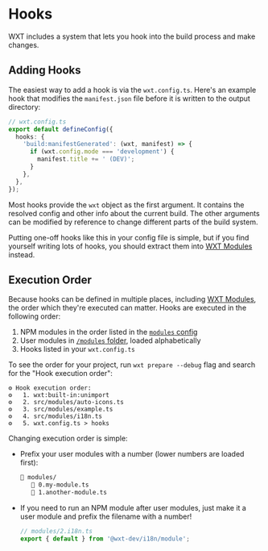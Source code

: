 # Hooks

WXT includes a system that lets you hook into the build process and make changes.

## Adding Hooks

The easiest way to add a hook is via the `wxt.config.ts`. Here's an example hook that modifies the `manifest.json` file before it is written to the output directory:

```ts
// wxt.config.ts
export default defineConfig({
  hooks: {
    'build:manifestGenerated': (wxt, manifest) => {
      if (wxt.config.mode === 'development') {
        manifest.title += ' (DEV)';
      }
    },
  },
});
```

Most hooks provide the `wxt` object as the first argument. It contains the resolved config and other info about the current build. The other arguments can be modified by reference to change different parts of the build system.

Putting one-off hooks like this in your config file is simple, but if you find yourself writing lots of hooks, you should extract them into [WXT Modules](/guide/essentials/wxt-modules) instead.

## Execution Order

Because hooks can be defined in multiple places, including [WXT Modules](/guide/essentials/wxt-modules), the order which they're executed can matter. Hooks are executed in the following order:

1. NPM modules in the order listed in the [`modules` config](/api/reference/wxt/interfaces/InlineConfig#modules)
2. User modules in [`/modules` folder](/guide/essentials/project-structure), loaded alphabetically
3. Hooks listed in your `wxt.config.ts`

To see the order for your project, run `wxt prepare --debug` flag and search for the "Hook execution order":

```plaintext
⚙ Hook execution order:
⚙   1. wxt:built-in:unimport
⚙   2. src/modules/auto-icons.ts
⚙   3. src/modules/example.ts
⚙   4. src/modules/i18n.ts
⚙   5. wxt.config.ts > hooks
```

Changing execution order is simple:

- Prefix your user modules with a number (lower numbers are loaded first):
  <!-- prettier-ignore -->
  ```html
  📁 modules/
     📄 0.my-module.ts
     📄 1.another-module.ts
  ```

- If you need to run an NPM module after user modules, just make it a user module and prefix the filename with a number!

  ```ts
  // modules/2.i18n.ts
  export { default } from '@wxt-dev/i18n/module';
  ```
